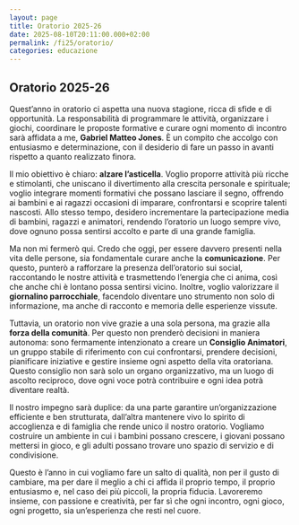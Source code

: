 ```yaml
---
layout: page
title: Oratorio 2025-26
date: 2025-08-10T20:11:00.000+02:00
permalink: /fi25/oratorio/
categories: educazione
---
```

## Oratorio 2025-26

Quest’anno in oratorio ci aspetta una nuova stagione, ricca di sfide e di opportunità. La responsabilità di programmare le attività, organizzare i giochi, coordinare le proposte formative e curare ogni momento di incontro sarà affidata a me, **Gabriel Matteo Jones**. È un compito che accolgo con entusiasmo e determinazione, con il desiderio di fare un passo in avanti rispetto a quanto realizzato finora.

Il mio obiettivo è chiaro: **alzare l’asticella**. Voglio proporre attività più ricche e stimolanti, che uniscano il divertimento alla crescita personale e spirituale; voglio integrare momenti formativi che possano lasciare il segno, offrendo ai bambini e ai ragazzi occasioni di imparare, confrontarsi e scoprire talenti nascosti. Allo stesso tempo, desidero incrementare la partecipazione media di bambini, ragazzi e animatori, rendendo l’oratorio un luogo sempre vivo, dove ognuno possa sentirsi accolto e parte di una grande famiglia.

Ma non mi fermerò qui. Credo che oggi, per essere davvero presenti nella vita delle persone, sia fondamentale curare anche la **comunicazione**. Per questo, punterò a rafforzare la presenza dell’oratorio sui social, raccontando le nostre attività e trasmettendo l’energia che ci anima, così che anche chi è lontano possa sentirsi vicino. Inoltre, voglio valorizzare il **giornalino parrocchiale**, facendolo diventare uno strumento non solo di informazione, ma anche di racconto e memoria delle esperienze vissute.

Tuttavia, un oratorio non vive grazie a una sola persona, ma grazie alla **forza della comunità**. Per questo non prenderò decisioni in maniera autonoma: sono fermamente intenzionato a creare un **Consiglio Animatori**, un gruppo stabile di riferimento con cui confrontarsi, prendere decisioni, pianificare iniziative e gestire insieme ogni aspetto della vita oratoriana. Questo consiglio non sarà solo un organo organizzativo, ma un luogo di ascolto reciproco, dove ogni voce potrà contribuire e ogni idea potrà diventare realtà.

Il nostro impegno sarà duplice: da una parte garantire un’organizzazione efficiente e ben strutturata, dall’altra mantenere vivo lo spirito di accoglienza e di famiglia che rende unico il nostro oratorio. Vogliamo costruire un ambiente in cui i bambini possano crescere, i giovani possano mettersi in gioco, e gli adulti possano trovare uno spazio di servizio e di condivisione.

Questo è l’anno in cui vogliamo fare un salto di qualità, non per il gusto di cambiare, ma per dare il meglio a chi ci affida il proprio tempo, il proprio entusiasmo e, nel caso dei più piccoli, la propria fiducia. Lavoreremo insieme, con passione e creatività, per far sì che ogni incontro, ogni gioco, ogni progetto, sia un’esperienza che resti nel cuore.
